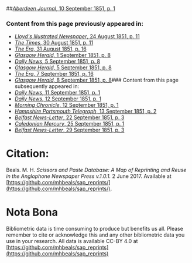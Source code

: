 ##[*Aberdeen Journal*, 10 September 1851, p. 1](https://mhbeals.github.io/sap_html/Aberdeen-Journal/Aberdeen-Journal-10-September-1851-p-1)

### Content from this page previously appeared in:
+ [*Lloyd's Illustrated Newspaper*, 24 August 1851, p. 11](https://mhbeals.github.io/sap_html/Lloyd's-Illustrated-Newspaper/Lloyd's-Illustrated-Newspaper-24-August-1851-p-11)
+ [*The Times*, 30 August 1851, p. 11](https://mhbeals.github.io/sap_html/The-Times/The-Times-30-August-1851-p-11)
+ [*The Era*, 31 August 1851, p. 16](https://mhbeals.github.io/sap_html/The-Era/The-Era-31-August-1851-p-16)
+ [*Glasgow Herald*, 1 September 1851, p. 8](https://mhbeals.github.io/sap_html/Glasgow-Herald/Glasgow-Herald-1-September-1851-p-8)
+ [*Daily News*, 5 September 1851, p. 8](https://mhbeals.github.io/sap_html/Daily-News/Daily-News-5-September-1851-p-8)
+ [*Glasgow Herald*, 5 September 1851, p. 8](https://mhbeals.github.io/sap_html/Glasgow-Herald/Glasgow-Herald-5-September-1851-p-8)
+ [*The Era*, 7 September 1851, p. 16](https://mhbeals.github.io/sap_html/The-Era/The-Era-7-September-1851-p-16)
+ [*Glasgow Herald*, 8 September 1851, p. 8](https://mhbeals.github.io/sap_html/Glasgow-Herald/Glasgow-Herald-8-September-1851-p-8)### Content from this page subsequently appeared in:
+ [*Daily News*, 11 September 1851, p. 1](https://mhbeals.github.io/sap_html/Daily-News/Daily-News-11-September-1851-p-1)
+ [*Daily News*, 12 September 1851, p. 1](https://mhbeals.github.io/sap_html/Daily-News/Daily-News-12-September-1851-p-1)
+ [*Morning Chronicle*, 12 September 1851, p. 1](https://mhbeals.github.io/sap_html/Morning-Chronicle/Morning-Chronicle-12-September-1851-p-1)
+ [*Hampshire Portsmouth Telegraph*, 13 September 1851, p. 2](https://mhbeals.github.io/sap_html/Hampshire-Portsmouth-Telegraph/Hampshire-Portsmouth-Telegraph-13-September-1851-p-2)
+ [*Belfast News-Letter*, 22 September 1851, p. 3](https://mhbeals.github.io/sap_html/Belfast-News-Letter/Belfast-News-Letter-22-September-1851-p-3)
+ [*Caledonian Mercury*, 25 September 1851, p. 1](https://mhbeals.github.io/sap_html/Caledonian-Mercury/Caledonian-Mercury-25-September-1851-p-1)
+ [*Belfast News-Letter*, 29 September 1851, p. 3](https://mhbeals.github.io/sap_html/Belfast-News-Letter/Belfast-News-Letter-29-September-1851-p-3)
                    
# Citation: 

Beals. M. H. *Scissors and Paste Database: A Map of Reprinting and Reuse in the Anglophone Newspaper Press v.1.0.1.* 2 June 2017. Available at [https://github.com/mhbeals/sap_reprints/](https://github.com/mhbeals/sap_reprints/). 
                    
# Nota Bona

Bibliometric data is time consuming to produce but benefits us all. Please remember to cite or acknowledge this and any other bibliometric data you use in your research. All data is available CC-BY 4.0 at [https://github.com/mhbeals/sap_reprints](https://github.com/mhbeals/sap_reprints)